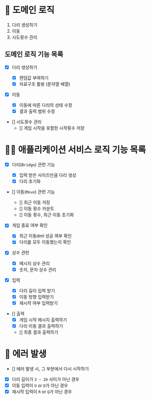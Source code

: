 # 🚀 도메인 로직

1. 다리 생성하기
2. 이동
3. 시도횟수 관리

## 도메인 로직 기능 목록

- [x] 다리 생성하기

  - [x] 랜덤값 부여하기
  - [x] 자료구조 활용 (문자열 배열)

- [x] 이동

  - [x] 이동에 따른 다리의 상태 수정
  - [x] 결과 출력 범위 수정

- [] 시도횟수 관리
  - [] 게임 시작을 포함한 시작횟수 저장

# 🧑‍💻 애플리케이션 서비스 로직 기능 목록

- [x] 다리(`Bridge`) 관련 기능

  - [x] 입력 받은 사이즈만큼 다리 생성
  - [x] 다리 초기화

- [] 이동(`Move`) 관련 기능

  - [] 최근 이동 저장
  - [] 이동 횟수 카운트
  - [] 이동 횟수, 최근 이동 초기화

- [x] 게임 종료 여부 확인

  - [x] 최근 이동dml 성공 여부 확인
  - [x] 다리를 모두 이동했는지 확인

- [x] 상수 관련

  - [x] 메시지 상수 관리
  - [x] 숫자, 문자 상수 관리

- [x] 입력

  - [x] 다리 길이 입력 받기
  - [x] 이동 방향 입력받기
  - [x] 재시작 여부 입력받기

- [] 출력
  - [x] 게임 시작 메시지 출력하기
  - [x] 다리 이동 결과 출력하기
  - [] 최종 결과 출력하기

# 🚫 에러 발생

- [] 에러 발생 시, 그 부분에서 다시 시작하기
- [x] 다리 길이가 `3 ~ 20` 사이가 아닌 경우
- [x] 이동 입력이 `U` or `D`가 아닌 경우
- [x] 재시작 입력이 `R` or `Q`가 아닌 경우

